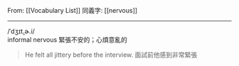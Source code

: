 From: [[Vocabulary List]]
同義字: [[nervous]]

---

 /ˈdʒɪt̬.ɚ.i/  
 informal  nervous 
 緊張不安的；心煩意亂的 
 
 >He felt all jittery before the interview. 
 面試前他感到非常緊張